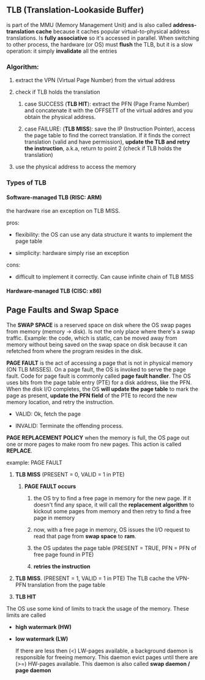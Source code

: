 ## TLB (Translation-Lookaside Buffer)

is part of the MMU (Memory Management Unit) and is also called **address-translation cache** because it caches popular virtual-to-physical address translations. Is **fully associative** so it's accessed in parallel. When switching to other process, the hardware (or OS) must **flush** the TLB, but it is a slow operation: it simply **invalidate** all the entries

### Algorithm:

1. extract the VPN (Virtual Page Number) from the virtual address

2. check if TLB holds the translation
   
   1. case SUCCESS (**TLB HIT**): extract the PFN (Page Frame Number) and concatenate it with the OFFSETT of the virtual addres and you obtain the physical address.
   
   2. case FAILURE: (**TLB MISS**): save the IP (Instruction Pointer), access the page table to find the correct translation. If it finds the correct translation (valid and have permission), **update the TLB and retry the instruction**, a.k.a, return to point 2 (check if TLB holds the translation)

3. use the physical address to access the memory

### Types of TLB

#### Software-managed TLB (RISC: ARM)

the hardware rise an exception on TLB MISS.

pros:

- flexibility: the OS can use any data structure it wants to implement the page table

- simplicity: hardware simply rise an exception

cons:

- difficult to implement it correctly. Can cause infinite chain of TLB MISS

#### Hardware-managed TLB (CISC: x86)

## Page Faults and Swap Space

The **SWAP SPACE** is a reserved space on disk where the OS swap pages from memory (memory -> disk). Is not the only place where there's a swap traffic. Example: the code, which is static, can be moved away from memory without being saved on the swap space on disk because it can refetched from where the program resides in the disk.

**PAGE FAULT** is the act of accessing a page that is not in physical memory (ON TLB MISSES). On a page fault, the OS is invoked to serve the page fault. Code for page fault is commonly called **page fault handler**. The OS uses bits from the page table entry (PTE) for a disk address, like the PFN. When the disk I/O completes, the OS **will update the page table** to mark the page as present, **update the PFN field** of the PTE to record the new memory location, and retry the instruction.

- VALID: Ok, fetch the page

- INVALID: Terminate the offending process.

**PAGE REPLACEMENT POLICY** when the memory is full, the OS page out one or more pages to make room fro new pages. This action is called **REPLACE**.

example: PAGE FAULT

1. **TLB MISS** (PRESENT = 0, VALID = 1 in PTE)
   
   1. **PAGE FAULT occurs**
      
      1. the OS try to find a free page in memory for the new page. If it doesn't find any space, it will call the **replacement algorithm** to kickout some pages from memory and then retry to find a free page in memory
      
      2. now, with a free page in memory, OS issues the I/O request to read that page from **swap space** to **ram**.
      
      3. the OS updates the page table (PRESENT = TRUE, PFN = PFN of free page found in PTE)
      
      4. **retries the instruction**

2. **TLB MISS**. (PRESENT = 1, VALID = 1 in PTE) The TLB cache the VPN-PFN translation from the page table

3. **TLB HIT**

The OS use some kind of limits to track the usage of the memory. These limits are called

- **high watermark (HW)** 

- **low watermark (LW)**
  
  If there are less then (<) LW-pages available, a background daemon is responsible for freeing memory. This daemon evict pages until there are (>=) HW-pages available. This daemon is also called **swap daemon / page daemon**
